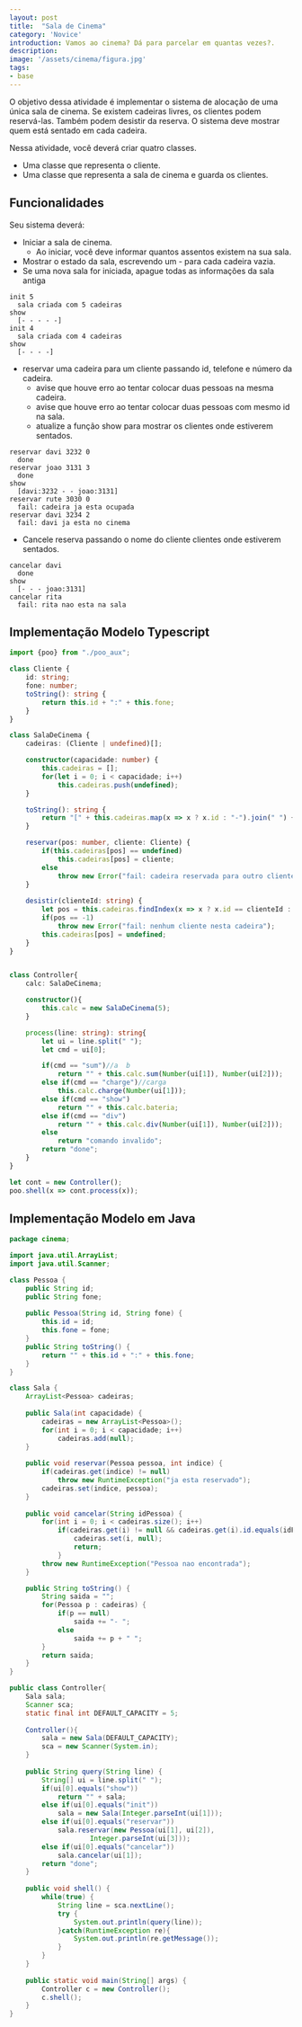 ```yaml
---
layout: post
title:  "Sala de Cinema"
category: 'Novice' 
introduction: Vamos ao cinema? Dá para parcelar em quantas vezes?.
description:
image: '/assets/cinema/figura.jpg'
tags:
- base
---
```


O objetivo dessa atividade é implementar o sistema de alocação de uma única sala de cinema. Se existem cadeiras livres, os clientes podem reservá-las. Também podem desistir da reserva. O sistema deve mostrar quem está sentado em cada cadeira.

Nessa atividade, você deverá criar quatro classes.
- Uma classe que representa o cliente.
- Uma classe que representa a sala de cinema e guarda os clientes.

## Funcionalidades
Seu sistema deverá:

- Iniciar a sala de cinema. 
    - Ao iniciar, você deve informar quantos assentos existem na sua sala.
- Mostrar o estado da sala, escrevendo um - para cada cadeira vazia.
- Se uma nova sala for iniciada, apague todas as informações da sala antiga

```
init 5
  sala criada com 5 cadeiras
show
  [- - - - -]
init 4
  sala criada com 4 cadeiras
show
  [- - - -]
```

- reservar uma cadeira para um cliente passando id, telefone e número da cadeira.
    - avise que houve erro ao tentar colocar duas pessoas na mesma cadeira.
    - avise que houve erro ao tentar colocar duas pessoas com mesmo id na sala.
    - atualize a função show para mostrar os clientes onde estiverem sentados.

```
reservar davi 3232 0
  done
reservar joao 3131 3
  done
show
  [davi:3232 - - joao:3131]
reservar rute 3030 0
  fail: cadeira ja esta ocupada
reservar davi 3234 2
  fail: davi ja esta no cinema
```

- Cancele reserva passando o nome do cliente
 clientes onde estiverem sentados.

```
cancelar davi
  done
show
  [- - - joao:3131]
cancelar rita
  fail: rita nao esta na sala
```

## Implementação Modelo Typescript


```typescript
import {poo} from "./poo_aux";

class Cliente {
    id: string;
    fone: number;
    toString(): string {
        return this.id + ":" + this.fone;
    }
}

class SalaDeCinema {
    cadeiras: (Cliente | undefined)[];

    constructor(capacidade: number) {
        this.cadeiras = [];
        for(let i = 0; i < capacidade; i++)
            this.cadeiras.push(undefined);
    }

    toString(): string {
        return "[" + this.cadeiras.map(x => x ? x.id : "-").join(" ") + "]";
    }

    reservar(pos: number, cliente: Cliente) {
        if(this.cadeiras[pos] == undefined)
            this.cadeiras[pos] = cliente;
        else
            throw new Error("fail: cadeira reservada para outro cliente");
    }
    
    desistir(clienteId: string) {
        let pos = this.cadeiras.findIndex(x => x ? x.id == clienteId : false);
        if(pos == -1)
            throw new Error("fail: nenhum cliente nesta cadeira");
        this.cadeiras[pos] = undefined;
    }
}


class Controller{
    calc: SalaDeCinema;

    constructor(){
        this.calc = new SalaDeCinema(5);
    }

    process(line: string): string{
        let ui = line.split(" ");
        let cmd = ui[0];

        if(cmd == "sum")//a  b
            return "" + this.calc.sum(Number(ui[1]), Number(ui[2]));
        else if(cmd == "charge")//carga
            this.calc.charge(Number(ui[1]));
        else if(cmd == "show")
            return "" + this.calc.bateria;
        else if(cmd == "div")
            return "" + this.calc.div(Number(ui[1]), Number(ui[2]));
        else
            return "comando invalido";
        return "done";
    }
}

let cont = new Controller();
poo.shell(x => cont.process(x));

```

## Implementação Modelo em Java

```java
package cinema;

import java.util.ArrayList;
import java.util.Scanner;

class Pessoa {
    public String id;
    public String fone;
    
    public Pessoa(String id, String fone) {
        this.id = id;
        this.fone = fone;
    }
    public String toString() {
        return "" + this.id + ":" + this.fone;
    }    
}

class Sala {
    ArrayList<Pessoa> cadeiras;
    
    public Sala(int capacidade) {
        cadeiras = new ArrayList<Pessoa>();
        for(int i = 0; i < capacidade; i++)
            cadeiras.add(null);
    }
    
    public void reservar(Pessoa pessoa, int indice) {
        if(cadeiras.get(indice) != null)
            throw new RuntimeException("ja esta reservado");
        cadeiras.set(indice, pessoa);
    }
    
    public void cancelar(String idPessoa) {
        for(int i = 0; i < cadeiras.size(); i++)
            if(cadeiras.get(i) != null && cadeiras.get(i).id.equals(idPessoa)) {
                cadeiras.set(i, null);
                return;
            }
        throw new RuntimeException("Pessoa nao encontrada");
    }

    public String toString() {
        String saida = "";
        for(Pessoa p : cadeiras) {
            if(p == null)
                saida += "- ";
            else
                saida += p + " ";
        }
        return saida;
    }
}

public class Controller{
    Sala sala;
    Scanner sca;
    static final int DEFAULT_CAPACITY = 5;
    
    Controller(){
        sala = new Sala(DEFAULT_CAPACITY);
        sca = new Scanner(System.in);
    }
    
    public String query(String line) {
        String[] ui = line.split(" ");
        if(ui[0].equals("show"))
            return "" + sala;
        else if(ui[0].equals("init"))
            sala = new Sala(Integer.parseInt(ui[1]));
        else if(ui[0].equals("reservar"))
            sala.reservar(new Pessoa(ui[1], ui[2]), 
                    Integer.parseInt(ui[3]));
        else if(ui[0].equals("cancelar"))
            sala.cancelar(ui[1]);
        return "done";
    }
    
    public void shell() {
        while(true) {
            String line = sca.nextLine();
            try {
                System.out.println(query(line));
            }catch(RuntimeException re){
                System.out.println(re.getMessage());
            }
        }
    }
    
    public static void main(String[] args) {
        Controller c = new Controller();
        c.shell();
    }
}
```













